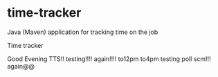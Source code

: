 # time-tracker
Java (Maven) application for tracking time on the job

Time tracker

Good Evening TTS!!
testing!!!!
again!!!!
to12pm
to4pm testing poll scm!!!
again@@
